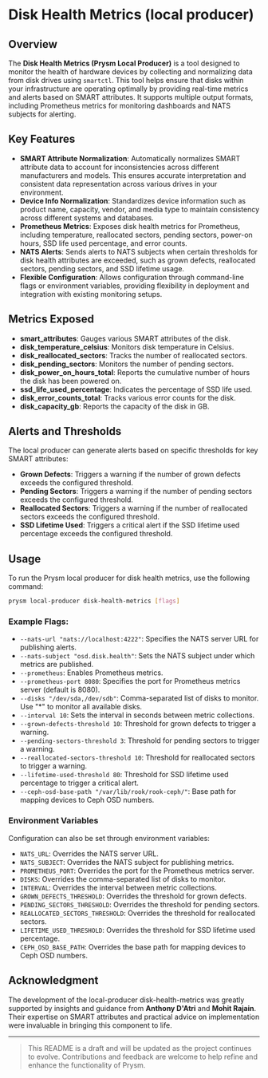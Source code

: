 # Disk Health Metrics (local producer)

## Overview

The **Disk Health Metrics (Prysm Local Producer)** is a tool designed to monitor the health of
hardware devices by collecting and normalizing data from disk drives using `smartctl`. This tool
helps ensure that disks within your infrastructure are operating optimally by providing real-time
metrics and alerts based on SMART attributes. It supports multiple output formats, including
Prometheus metrics for monitoring dashboards and NATS subjects for alerting.

## Key Features

- **SMART Attribute Normalization**: Automatically normalizes SMART attribute data to account for
  inconsistencies across different manufacturers and models. This ensures accurate interpretation
  and consistent data representation across various drives in your environment.
- **Device Info Normalization**: Standardizes device information such as product name, capacity,
  vendor, and media type to maintain consistency across different systems and databases.
- **Prometheus Metrics**: Exposes disk health metrics for Prometheus, including temperature,
  reallocated sectors, pending sectors, power-on hours, SSD life used percentage, and error counts.
- **NATS Alerts**: Sends alerts to NATS subjects when certain thresholds for disk health attributes
  are exceeded, such as grown defects, reallocated sectors, pending sectors, and SSD lifetime usage.
- **Flexible Configuration**: Allows configuration through command-line flags or environment
  variables, providing flexibility in deployment and integration with existing monitoring setups.

## Metrics Exposed

- **smart_attributes**: Gauges various SMART attributes of the disk.
- **disk_temperature_celsius**: Monitors disk temperature in Celsius.
- **disk_reallocated_sectors**: Tracks the number of reallocated sectors.
- **disk_pending_sectors**: Monitors the number of pending sectors.
- **disk_power_on_hours_total**: Reports the cumulative number of hours the disk has been powered on.
- **ssd_life_used_percentage**: Indicates the percentage of SSD life used.
- **disk_error_counts_total**: Tracks various error counts for the disk.
- **disk_capacity_gb**: Reports the capacity of the disk in GB.

## Alerts and Thresholds

The local producer can generate alerts based on specific thresholds for key SMART attributes:

- **Grown Defects**: Triggers a warning if the number of grown defects exceeds the configured
  threshold.
- **Pending Sectors**: Triggers a warning if the number of pending sectors exceeds the configured
  threshold.
- **Reallocated Sectors**: Triggers a warning if the number of reallocated sectors exceeds the configured threshold.
- **SSD Lifetime Used**: Triggers a critical alert if the SSD lifetime used percentage exceeds the configured threshold.

## Usage

To run the Prysm local producer for disk health metrics, use the following command:

```bash
prysm local-producer disk-health-metrics [flags]
```

### Example Flags:

- `--nats-url "nats://localhost:4222"`: Specifies the NATS server URL for publishing alerts.
- `--nats-subject "osd.disk.health"`: Sets the NATS subject under which metrics are published.
- `--prometheus`: Enables Prometheus metrics.
- `--prometheus-port 8080`: Specifies the port for Prometheus metrics server (default is 8080).
- `--disks "/dev/sda,/dev/sdb"`: Comma-separated list of disks to monitor. Use "*" to monitor all available disks.
- `--interval 10`: Sets the interval in seconds between metric collections.
- `--grown-defects-threshold 10`: Threshold for grown defects to trigger a warning.
- `--pending-sectors-threshold 3`: Threshold for pending sectors to trigger a warning.
- `--reallocated-sectors-threshold 10`: Threshold for reallocated sectors to trigger a warning.
- `--lifetime-used-threshold 80`: Threshold for SSD lifetime used percentage to trigger a critical alert.
- `--ceph-osd-base-path "/var/lib/rook/rook-ceph/"`: Base path for mapping devices to Ceph OSD numbers.

### Environment Variables

Configuration can also be set through environment variables:

- `NATS_URL`: Overrides the NATS server URL.
- `NATS_SUBJECT`: Overrides the NATS subject for publishing metrics.
- `PROMETHEUS_PORT`: Overrides the port for the Prometheus metrics server.
- `DISKS`: Overrides the comma-separated list of disks to monitor.
- `INTERVAL`: Overrides the interval between metric collections.
- `GROWN_DEFECTS_THRESHOLD`: Overrides the threshold for grown defects.
- `PENDING_SECTORS_THRESHOLD`: Overrides the threshold for pending sectors.
- `REALLOCATED_SECTORS_THRESHOLD`: Overrides the threshold for reallocated sectors.
- `LIFETIME_USED_THRESHOLD`: Overrides the threshold for SSD lifetime used percentage.
- `CEPH_OSD_BASE_PATH`: Overrides the base path for mapping devices to Ceph OSD numbers.

## Acknowledgment

The development of the local-producer disk-health-metrics was greatly supported by insights and
guidance from **Anthony D'Atri** and **Mohit Rajain**. Their expertise on SMART attributes and
practical advice on implementation were invaluable in bringing this component to life.

---

> This README is a draft and will be updated as the project continues to evolve. Contributions and
> feedback are welcome to help refine and enhance the functionality of Prysm.
